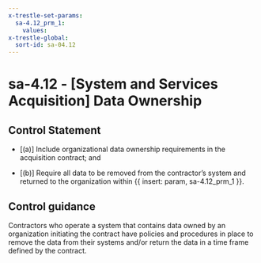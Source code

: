 ```yaml
---
x-trestle-set-params:
  sa-4.12_prm_1:
    values:
x-trestle-global:
  sort-id: sa-04.12
---
```


# sa-4.12 - \[System and Services Acquisition\] Data Ownership

## Control Statement

- \[(a)\] Include organizational data ownership requirements in the acquisition contract; and

- \[(b)\] Require all data to be removed from the contractor’s system and returned to the organization within {{ insert: param, sa-4.12_prm_1 }}.

## Control guidance

Contractors who operate a system that contains data owned by an organization initiating the contract have policies and procedures in place to remove the data from their systems and/or return the data in a time frame defined by the contract.
